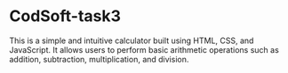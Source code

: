 # CodSoft-task3
This is a simple and intuitive calculator built using HTML, CSS, and JavaScript. It allows users to perform basic arithmetic operations such as addition, subtraction, multiplication, and division.
